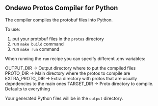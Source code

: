 ## Ondewo Protos Compiler for Python

The compiler compiles the protobuf files into Python. 

To use:

1. put your protobuf files in the `protos` directory
2. run `make build` command 
3. run `make run` command 

When running the `run` recipe you can specify different .env variables:

OUTPUT_DIR      ->  Output directory where to put the compiled files
PROTO_DIR       ->  Main directory where the protos to compile are
EXTRA_PROTO_DIR ->  Extra directory with protos that are usually depndencies to the main ones
TARGET_DIR      ->  Proto directory to compile. Defaults to everything

Your generated Python files will be in the `output` directory.


